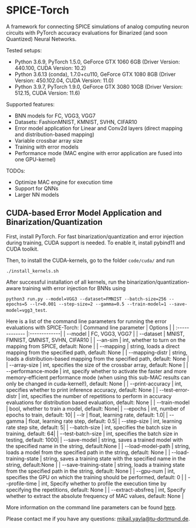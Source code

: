 # SPICE-Torch
A framework for connecting SPICE simulations of analog computing neuron circuits with PyTorch accuracy evaluations for Binarized (and soon Quantized) Neural Networks.

Tested setups:
- Python 3.6.9, PyTorch 1.5.0, GeForce GTX 1060 6GB (Driver Version: 440.100, CUDA Version: 10.2)
- Python 3.6.13 (conda), 1.7.0+cu110, GeForce GTX 1080 8GB (Driver Version: 450.102.04, CUDA Version: 11.0)
- Python 3.9.7, PyTorch 1.9.0, GeForce GTX 3080 10GB (Driver Version: 512.15, CUDA Version: 11.6)

Supported features:
- BNN models for FC, VGG3, VGG7
- Datasets: FashionMNIST, KMNIST, SVHN, CIFAR10
- Error model application for Linear and Conv2d layers (direct mapping and distribution-based mapping)
- Variable crossbar array size
- Training with error models
- Performance mode (MAC engine with error application are fused into one GPU-kernel)

TODOs:
- Optimize MAC engine for execution time
- Support for QNNs
- Larger NN models

## CUDA-based Error Model Application and Binarization/Quantization

First, install PyTorch. For fast binarization/quantization and error injection during training, CUDA support is needed. To enable it, install pybind11 and CUDA toolkit.

Then, to install the CUDA-kernels, go to the folder ```code/cuda/``` and run

```./install_kernels.sh```

After successful installation of all kernels, run the binarization/quantization-aware training with error injection for BNNs using

```python3 run.py --model=VGG3 --dataset=FMNIST --batch-size=256 --epochs=5 --lr=0.001 --step-size=2 --gamma=0.5 --train-model=1 --save-model=vgg3_test```.

Here is a list of the command line parameters for running the error evaluations with SPICE-Torch:
| Command line parameter | Options |
| :------------- |:-------------|
| --model      | FC, VGG3, VGG7 |
| --dataset      | MNIST, FMNIST, QMNIST, SVHN, CIFAR10 |
| --an-sim      | int, whether to turn on the mapping from SPICE, default: None |
| --mapping      | string, loads a direct mapping from the specified path, default: None |
| --mapping-distr      | string, loads a distribution-based mapping from the specified path, default: None |
| --array-size      | int, specifies the size of the crossbar array, default: None |
| --performance-mode      | int, specify whether to activate the faster and more memory-efficient performance mode (when using this sub-MAC results can only be changed in cuda-kernel!), default: None |
| --print-accuracy      | int, specifies whether to print inference accuracy, default: None |
| --test-error-distr      | int, specifies the number of repetitions to perform in accuracy evaluations for distribution based evaluation, default: None |
| --train-model      | bool, whether to train a model, default: None|
| --epochs      | int, number of epochs to train, default: 10|
| --lr      | float, learning rate, default: 1.0|
| --gamma      | float, learning rate step, default: 0.5|
| --step-size      | int, learning rate step site, default: 5|
| --batch-size      | int, specifies the batch size in training, default: 64|
| --test-batch-size      | int, specifies the batch size in testing, default: 1000|
| --save-model | string, saves a trained model with the specified name in the string, default:None |
| --load-model-path | string, loads a model from the specified path in the string, default: None |
| --load-training-state | string, saves a training state with the specified name in the string, default:None |
| --save-training-state | string, loads a training state from the specified path in the string, default: None |
| --gpu-num | int, specifies the GPU on which the training should be performed, default: 0 |
| --profile-time | int, Specify whether to profile the execution time by specifying the repetitions, default: None |
| --extract-absfreq | int, Specify whether to extract the absolute frequency of MAC values, default: None |

More information on the command line parameters can be found [here](https://github.com/myay/IFneuronSPICE/blob/main/code/python/Utils.py#L55).

Please contact me if you have any questions: mikail.yayla@tu-dortmund.de.
